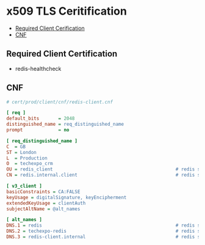 # x509 TLS Ceritification

- [Required Client Cerification](#required-client-certification)
- [CNF](#cnf)

## Required Client Certification

- redis-healthcheck

## CNF

```ini
# cert/prod/client/cnf/redis-client.cnf

[ req ]
default_bits       = 2048
distinguished_name = req_distinguished_name
prompt             = no

[ req_distinguished_name ]
C  = GB
ST = London
L  = Production
O  = techexpo_crm
OU = redis_client                                             # redis service
CN = redis.internal.client                                    # redis service

[ v3_client ]
basicConstraints = CA:FALSE
keyUsage = digitalSignature, keyEncipherment
extendedKeyUsage = clientAuth
subjectAltName = @alt_names

[ alt_names ]
DNS.1 = redis                                                 # redis service
DNS.2 = techexpo-redis                                        # redis service
DNS.3 = redis-client.internal                                 # redis service
```

